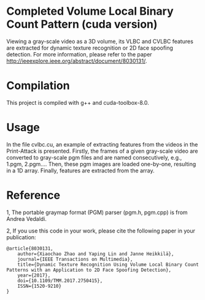 Completed Volume Local Binary Count Pattern (cuda version)
=================================

Viewing a gray-scale video as a 3D volume, its VLBC and CVLBC features are extracted for dynamic texture recognition or 2D face spoofing detection. For more information, please refer to the paper http://ieeexplore.ieee.org/abstract/document/8030131/.


Compilation
============

This project is compiled with g++ and cuda-toolbox-8.0.


Usage
=====

In the file cvlbc.cu, an example of extracting features from the videos in the Print-Attack is presented. Firstly, the frames of a given gray-scale video are converted to gray-scale pgm files and are named consecutively, e.g., 1.pgm, 2.pgm.... Then, these pgm images are loaded one-by-one, resulting in a 1D array. Finally, features are extracted from the array.


Reference
=========

1, The portable graymap format (PGM) parser (pgm.h, pgm.cpp) is from Andrea Vedaldi.

2, If you use this code in your work, please cite the following paper in your publication:

	@article{8030131, 
		author={Xiaochao Zhao and Yaping Lin and Janne Heikkilä}, 
		journal={IEEE Transactions on Multimedia}, 
		title={Dynamic Texture Recognition Using Volume Local Binary Count Patterns with an Application to 2D Face Spoofing Detection}, 
		year={2017}, 
		doi={10.1109/TMM.2017.2750415}, 
		ISSN={1520-9210}
	}
